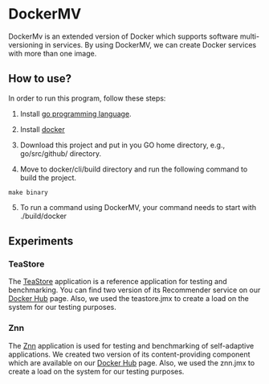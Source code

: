 # DockerMV
DockerMv is an extended version of Docker which supports software multi-versioning in services. By using DockerMV, we can create Docker services with more than one image.

## How to use?
In order to run this program, follow these steps:
1) Install [go programming language](https://golang.org/dl/).

2) Install [docker](https://docs.docker.com/install/linux/docker-ce/ubuntu/) 

3) Download this project and put in you GO home directory, e.g., go/src/github/ directory. 

4) Move to docker/cli/build directory and run the following command to build the project.
```
make binary
```

5) To run a command using DockerMV, your command needs to start with ./build/docker

## Experiments

### TeaStore
The [TeaStore](https://github.com/DescartesResearch/TeaStore) application is a reference application for testing and benchmarking. You can find two version of its Recommender service on our [Docker Hub](https://hub.docker.com/u/sgholami) page. Also, we used the teastore.jmx to create a load on the system for our testing purposes.

### Znn
The [Znn](https://github.com/cmu-able/znn) application is used for testing and benchmarking of self-adaptive applications. We created two version of its content-providing component which are available on our [Docker Hub](https://hub.docker.com/u/alirezagoli) page. Also, we used the znn.jmx to create a load on the system for our testing purposes.
